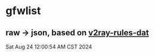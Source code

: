 # gfwlist
## raw -> json, based on [v2ray-rules-dat](https://github.com/Loyalsoldier/v2ray-rules-dat)
Sat Aug 24 12:00:54 AM CST 2024

